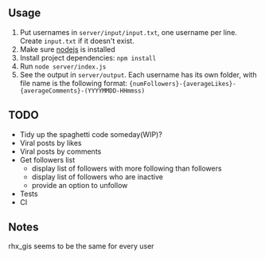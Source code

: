 ## Usage
1. Put usernames in `server/input/input.txt`, one username per line. Create `input.txt` if it doesn't exist.
2. Make sure [nodejs](https://nodejs.org/en/download/) is installed
3. Install project dependencies: `npm install`
4. Run `node server/index.js`
5. See the output in `server/output`. Each username has its own folder, with file name is the following format: `{numFollowers}-{averageLikes}-{averageComments}-(YYYYMMDD-HHmmss)`

## TODO
* Tidy up the spaghetti code someday(WIP)?
* Viral posts by likes
* Viral posts by comments
* Get followers list
  * display list of followers with more following than followers
  * display list of followers who are inactive
  * provide an option to unfollow
* Tests
* CI


## Notes
rhx_gis seems to be the same for every user